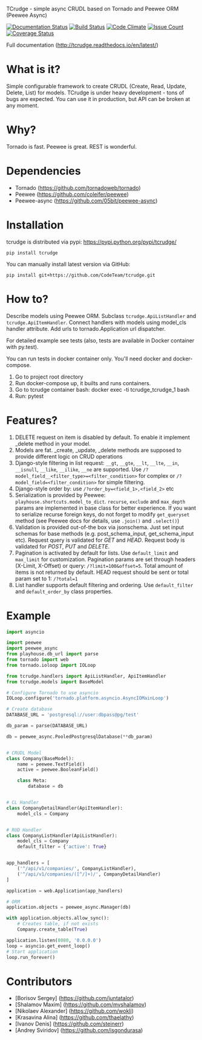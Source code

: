 TCrudge - simple async CRUDL based on Tornado and Peewee ORM (Peewee Async)

[![Documentation Status](https://readthedocs.org/projects/tcrudge/badge/?version=latest)](http://tcrudge.readthedocs.io/en/latest/?badge=latest)
[![Build Status](https://travis-ci.org/CodeTeam/tcrudge.svg?branch=master)](https://travis-ci.org/CodeTeam/tcrudge)
[![Code Climate](https://codeclimate.com/github/CodeTeam/tcrudge/badges/gpa.svg)](https://codeclimate.com/github/CodeTeam/tcrudge)
[![Issue Count](https://codeclimate.com/github/CodeTeam/tcrudge/badges/issue_count.svg)](https://codeclimate.com/github/CodeTeam/tcrudge)
[![Coverage Status](https://coveralls.io/repos/github/CodeTeam/tcrudge/badge.svg?branch=master)](https://coveralls.io/github/CodeTeam/tcrudge?branch=master)

Full documentation (http://tcrudge.readthedocs.io/en/latest/)

# What is it?
Simple configurable framework to create CRUDL (Create, Read, Update, Delete, List) for models.
TCrudge is under heavy development - tons of bugs are expected. You can use it in production, but API can be broken at any moment.

# Why?
Tornado is fast. Peewee is great. REST is wonderful.

# Dependencies
* Tornado (https://github.com/tornadoweb/tornado)
* Peewee (https://github.com/coleifer/peewee)
* Peewee-async (https://github.com/05bit/peewee-async)

# Installation
tcrudge is distributed via pypi: https://pypi.python.org/pypi/tcrudge/
```
pip install tcrudge
```

You can manually install latest version via GitHub:
```
pip install git+https://github.com/CodeTeam/tcrudge.git
```

# How to?
Describe models using Peewee ORM. Subclass ```tcrudge.ApiListHandler``` and ```tcrudge.ApiItemHandler```. Connect handlers with models using model_cls handler attribute. Add urls to tornado.Application url dispatcher.

For detailed example see tests (also, tests are available in Docker container with py.test).

You can run tests in docker container only.
You'll need docker and docker-compose.

1. Go to project root directory
2. Run docker-compose up, it builts and runs containers.
3. Go to tcrudge container bash: docker exec -ti tcrudge_tcrudge_1 bash
4. Run: pytest

# Features?

1. DELETE request on item is disabled by default. To enable it implement _delete method in your model.
2. Models are fat. _create, _update, _delete methods are supposed to provide different logic on CRUD operations
3. Django-style filtering in list request: ```__gt```, ```__gte```, ```__lt```, ```__lte```, ```__in```, ```__isnull```, ```__like```, ```__ilike```, ```__ne``` are supported. Use ```/?model_field__<filter_type>=<filter_condition>``` for complex or ```/?model_field=<filter_condition>``` for simple filtering.
4. Django-style order by: use ```/?order_by=<field_1>,<field_2>``` etc
5. Serialization is provided by Peewee: ```playhouse.shortcuts.model_to_dict```. ```recurse```, ```exclude``` and ```max_depth``` params are implemented in base class for better experience. If you want to serialize recurse foreign keys, do not forget to modify ```get_queryset``` method (see Peewee docs for details, use ```.join()``` and ```.select()```)
6. Validation is provided out-of-the box via jsonschema. Just set input schemas for base methods (e.g. post_schema_input, get_schema_input etc). Request query is validated for *GET* and *HEAD*. Request body is validated for *POST*, *PUT* and *DELETE*.
7. Pagination is activated by default for lists. Use ```default_limit``` and ```max_limit``` for customization. Pagination params are set through headers (X-Limit, X-Offset) or query: ```/?limit=100&offset=5```. Total amount of items is not returned by default. HEAD request should be sent or total param set to 1: ```/?total=1```
8. List handler supports default filtering and ordering. Use ```default_filter``` and ```default_order_by``` class properties.

# Example

```python
import asyncio

import peewee
import peewee_async
from playhouse.db_url import parse
from tornado import web
from tornado.ioloop import IOLoop

from tcrudge.handlers import ApiListHandler, ApiItemHandler
from tcrudge.models import BaseModel

# Configure Tornado to use asyncio
IOLoop.configure('tornado.platform.asyncio.AsyncIOMainLoop')

# Create database
DATABASE_URL = 'postgresql://user:dbpass@pg/test'

db_param = parse(DATABASE_URL)

db = peewee_async.PooledPostgresqlDatabase(**db_param)


# CRUDL Model
class Company(BaseModel):
    name = peewee.TextField()
    active = peewee.BooleanField()

    class Meta:
        database = db


# CL Handler
class CompanyDetailHandler(ApiItemHandler):
    model_cls = Company


# RUD Handler
class CompanyListHandler(ApiListHandler):
    model_cls = Company
    default_filter = {'active': True}


app_handlers = [
    ('^/api/v1/companies/', CompanyListHandler),
    ('^/api/v1/companies/([^/]+)/', CompanyDetailHandler)
]

application = web.Application(app_handlers)

# ORM
application.objects = peewee_async.Manager(db)

with application.objects.allow_sync():
    # Creates table, if not exists
    Company.create_table(True)

application.listen(8080, '0.0.0.0')
loop = asyncio.get_event_loop()
# Start application
loop.run_forever()

```

# Сontributors
* [Borisov Sergey] (https://github.com/juntatalor)
* [Shalamov Maxim] (https://github.com/mvshalamov)
* [Nikolaev Alexander] (https://github.com/wokli)
* [Krasavina Alina] (https://github.com/thaelathy)
* [Ivanov Denis] (https://github.com/steinerr)
* [Andrey Sviridov] (https://github.com/isgondurasa)
